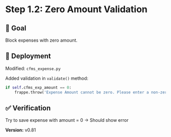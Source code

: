 # Step 1.2: Zero Amount Validation

## 🎯 Goal
Block expenses with zero amount.

## 🚀 Deployment
Modified: `cfms_expense.py`

Added validation in `validate()` method:
```python
if self.cfms_exp_amount == 0:
    frappe.throw('Expense Amount cannot be zero. Please enter a non-zero amount.')
```

## ✅ Verification
Try to save expense with amount = 0 → Should show error

**Version:** v0.81
